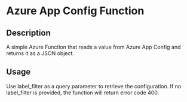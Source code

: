 # Azure App Config Function

## Description

A simple Azure Function that reads a value from Azure App Config and returns it as a JSON object.

## Usage

Use label_filter as a query parameter to retrieve the configuration. If no label_filter is provided, the function will return error code 400.
